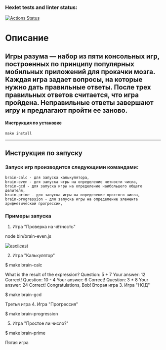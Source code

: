 ### Hexlet tests and linter status:
[![Actions Status](https://github.com/yanchik78/frontend-project-44/actions/workflows/hexlet-check.yml/badge.svg)](https://github.com/yanchik78/frontend-project-44/actions)

# Описание

Игры разума — набор из пяти консольных игр, построенных по принципу популярных мобильных приложений для прокачки мозга. Каждая игра задает вопросы, на которые нужно дать правильные ответы. После трех правильных ответов считается, что игра пройдена. Неправильные ответы завершают игру и предлагают пройти ее заново.
---
#### Инструкция по установке

    make install
---
## Инструкция по запуску

### Запуск игр производится следующими командами:

    brain-calc - для запуска калькулятора,
    brain-even - для запуска игры на определение четности числа,
    brain-gcd - для запуска игры на определение наибольшего общего делителя,
    brain-prime - для запуска игры на определение простого числа,
    brain-progression - для запуска игры на определение элемента арифметической прогрессии,

### Примеры запуска
1. Игра "Проверка на чётность"

node bin/brain-even.js

[![asciicast](https://asciinema.org/a/MWqADBevsZrhvCF53DFlzhTP9.svg)](https://asciinema.org/a/MWqADBevsZrhvCF53DFlzhTP9)

2. Игра "Калькулятор"

$ make brain-calc

What is the result of the expression? Question: 5 + 7 Your answer: 12 Correct! Question: 10 - 4 Your answer: 6 Correct! Question: 3 * 8 Your answer: 24 Correct! Congratulations, Bob! Вторая игра
3. Игра "НОД"

$ make brain-gcd

Третья игра
4. Игра "Прогрессия"

$ make brain-progression


5. Игра "Простое ли число?"

$ make brain-prime

Пятая игра
